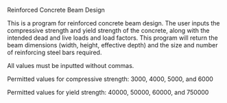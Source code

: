 Reinforced Concrete Beam Design

This is a program for reinforced concrete beam design.
The user inputs the compressive strength and yield strength of the concrete,
along with the intended dead and live loads and load factors.
This program will return the beam dimensions (width, height, effective depth)
and the size and number of reinforcing steel bars required.

All values must be inputted without commas.

Permitted values for compressive strength:
  3000, 4000, 5000, and 6000

Permitted values for yield strength:
  40000, 50000, 60000, and 750000
